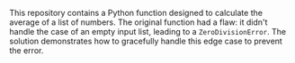 This repository contains a Python function designed to calculate the average of a list of numbers.  The original function had a flaw: it didn't handle the case of an empty input list, leading to a `ZeroDivisionError`. The solution demonstrates how to gracefully handle this edge case to prevent the error.